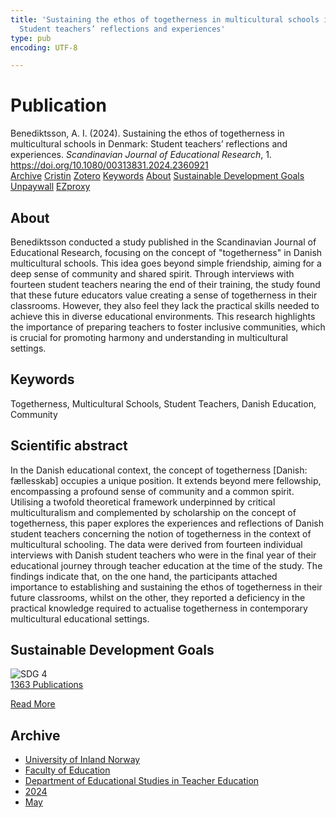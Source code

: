 ```yaml
---
title: 'Sustaining the ethos of togetherness in multicultural schools in Denmark:
  Student teachers’ reflections and experiences'
type: pub
encoding: UTF-8

---
```

<h1>Publication</h1>
<article id="csl-bib-container-ZGMENIPN" class="csl-bib-container">
  <div class="csl-bib-body"> <div class="csl-entry">Benediktsson, A. I. (2024). Sustaining the ethos of togetherness in multicultural schools in Denmark: Student teachers’ reflections and experiences. <i>Scandinavian Journal of Educational Research</i>, 1. <a href="https://doi.org/10.1080/00313831.2024.2360921">https://doi.org/10.1080/00313831.2024.2360921</a></div> </div>
  <div class="csl-bib-buttons">
    <a href="#taxonomy-article-ZGMENIPN" alt="archive" class="csl-bib-button">Archive</a>
    <a href="https://app.cristin.no/results/show.jsf?id=2272221" alt="Cristin" class="csl-bib-button">Cristin</a>
    <a href="http://zotero.org/groups/5881554/items/ZGMENIPN" alt="Zotero" class="csl-bib-button">Zotero</a>
    <a href="#keywords-article-ZGMENIPN" alt="keywords" class="csl-bib-button">Keywords</a>
    <a href="#about-article-ZGMENIPN" alt="about_pub" class="csl-bib-button">About</a>
    <a href="#sdg-article-ZGMENIPN" alt="sdg" class="csl-bib-button">Sustainable Development Goals</a>
    <a href="https://www.tandfonline.com/doi/pdf/10.1080/00313831.2024.2360921?needAccess=true" alt="Unpaywall" class="csl-bib-button">Unpaywall</a>
    <a href="https://www.tandfonline.com/doi/pdf/10.1080/00313831.2024.2360921?needAccess=true" alt="EZproxy" class="csl-bib-button">EZproxy</a>
  </div>
  <div id="csl-bib-meta-container-ZGMENIPN"></div>
</article>
<div id="csl-bib-meta-ZGMENIPN" class="csl-bib-meta">
  <article id="about-article-ZGMENIPN" class="about_pub-article">
    <h1>About</h1>
    Benediktsson conducted a study published in the Scandinavian Journal of Educational Research, focusing on the concept of "togetherness" in Danish multicultural schools. This idea goes beyond simple friendship, aiming for a deep sense of community and shared spirit. Through interviews with fourteen student teachers nearing the end of their training, the study found that these future educators value creating a sense of togetherness in their classrooms. However, they also feel they lack the practical skills needed to achieve this in diverse educational environments. This research highlights the importance of preparing teachers to foster inclusive communities, which is crucial for promoting harmony and understanding in multicultural settings.
  </article>
  <article id="keywords-article-ZGMENIPN" class="keywords-article">
    <h1>Keywords</h1>
    Togetherness, Multicultural Schools, Student Teachers, Danish Education, Community
  </article>
  <article id="abstract-article-ZGMENIPN" class="abstract-article">
    <h1>Scientific abstract</h1>
    In the Danish educational context, the concept of togetherness [Danish: fællesskab] occupies a unique position. It extends beyond mere fellowship, encompassing a profound sense of community and a common spirit. Utilising a twofold theoretical framework underpinned by critical multiculturalism and complemented by scholarship on the concept of togetherness, this paper explores the experiences and reflections of Danish student teachers concerning the notion of togetherness in the context of multicultural schooling. The data were derived from fourteen individual interviews with Danish student teachers who were in the final year of their educational journey through teacher education at the time of the study. The findings indicate that, on the one hand, the participants attached importance to establishing and sustaining the ethos of togetherness in their future classrooms, whilst on the other, they reported a deficiency in the practical knowledge required to actualise togetherness in contemporary multicultural educational settings.
  </article>
  <article id="sdg-article-ZGMENIPN" class="sdg-article">
    <h1>Sustainable Development Goals</h1>
    <div class="sdg-container"><div id="sdg4" class="sdg">
        <img src="{{< params subfolder >}}images/sdg/sdg04_en.png" class="image" alt="SDG 4">
        <div class="sdg-overlay">
          <a href="{{< params subfolder >}}en/archive/?sdg=4#archive" class="sdg-publication-count"><span>1363</span> Publications</a>
          <p><a href="https://sdgs.un.org/goals/goal4" class="sdg-read-more">Read More</a></p>
        </div>
      </div></div>
  </article>
  <article id="taxonomy-article-ZGMENIPN" class="taxonomy-article">
    <h1>Archive</h1>
    <ul>
      <li><a href="{{< params subfolder >}}en/archive/?key=3DCRN523">University of Inland Norway</a></li>
      <li><a href="{{< params subfolder >}}en/archive/?key=WYNZA47F">Faculty of Education</a></li>
      <li><a href="{{< params subfolder >}}en/archive/?key=BKPR6TE7">Department of Educational Studies in Teacher Education</a></li>
      <li><a href="{{< params subfolder >}}en/archive/?key=FKHNMZNC">2024</a></li>
      <li><a href="{{< params subfolder >}}en/archive/?key=WYS94FPZ">May</a></li>
    </ul>
  </article>
</div>
